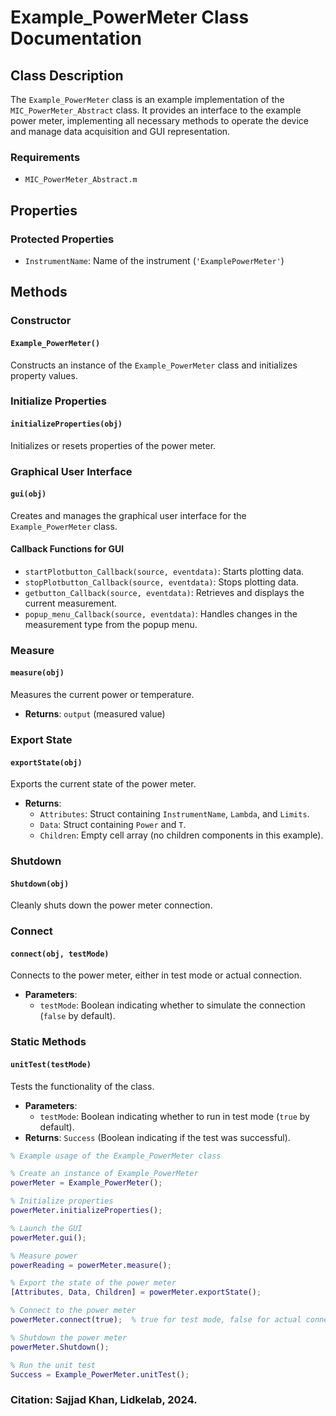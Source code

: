 # Example_PowerMeter Class Documentation

## Class Description
The `Example_PowerMeter` class is an example implementation of the `MIC_PowerMeter_Abstract` class. It provides an interface to the example power meter, implementing all necessary methods to operate the device and manage data acquisition and GUI representation.

### Requirements
- `MIC_PowerMeter_Abstract.m`

## Properties
### Protected Properties
- `InstrumentName`: Name of the instrument (`'ExamplePowerMeter'`)

## Methods

### Constructor
#### `Example_PowerMeter()`
Constructs an instance of the `Example_PowerMeter` class and initializes property values.

### Initialize Properties
#### `initializeProperties(obj)`
Initializes or resets properties of the power meter.

### Graphical User Interface
#### `gui(obj)`
Creates and manages the graphical user interface for the `Example_PowerMeter` class.

#### Callback Functions for GUI
- `startPlotbutton_Callback(source, eventdata)`: Starts plotting data.
- `stopPlotbutton_Callback(source, eventdata)`: Stops plotting data.
- `getbutton_Callback(source, eventdata)`: Retrieves and displays the current measurement.
- `popup_menu_Callback(source, eventdata)`: Handles changes in the measurement type from the popup menu.

### Measure
#### `measure(obj)`
Measures the current power or temperature.
- **Returns**: `output` (measured value)

### Export State
#### `exportState(obj)`
Exports the current state of the power meter.
- **Returns**:
  - `Attributes`: Struct containing `InstrumentName`, `Lambda`, and `Limits`.
  - `Data`: Struct containing `Power` and `T`.
  - `Children`: Empty cell array (no children components in this example).

### Shutdown
#### `Shutdown(obj)`
Cleanly shuts down the power meter connection.

### Connect
#### `connect(obj, testMode)`
Connects to the power meter, either in test mode or actual connection.
- **Parameters**: 
  - `testMode`: Boolean indicating whether to simulate the connection (`false` by default).

### Static Methods
#### `unitTest(testMode)`
Tests the functionality of the class.
- **Parameters**: 
  - `testMode`: Boolean indicating whether to run in test mode (`true` by default).
- **Returns**: `Success` (Boolean indicating if the test was successful).

```matlab
% Example usage of the Example_PowerMeter class

% Create an instance of Example_PowerMeter
powerMeter = Example_PowerMeter();

% Initialize properties
powerMeter.initializeProperties();

% Launch the GUI
powerMeter.gui();

% Measure power
powerReading = powerMeter.measure();

% Export the state of the power meter
[Attributes, Data, Children] = powerMeter.exportState();

% Connect to the power meter
powerMeter.connect(true);  % true for test mode, false for actual connection

% Shutdown the power meter
powerMeter.Shutdown();

% Run the unit test
Success = Example_PowerMeter.unitTest();
```

### Citation: Sajjad Khan, Lidkelab, 2024.
